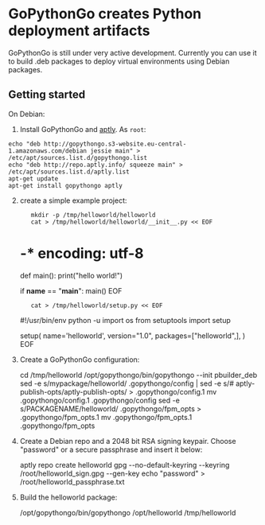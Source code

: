 GoPythonGo creates Python deployment artifacts
==============================================

GoPythonGo is still under very active development. Currently you can use it to build .deb packages to deploy virtual
environments using Debian packages.

Getting started
---------------

On Debian:

  1. Install GoPythonGo and [aptly](https://aptly.info). As `root`:

    echo "deb http://gopythongo.s3-website.eu-central-1.amazonaws.com/debian jessie main" > /etc/apt/sources.list.d/gopythongo.list
    echo "deb http://repo.aptly.info/ squeeze main" > /etc/apt/sources.list.d/aptly.list
    apt-get update
    apt-get install gopythongo aptly
    
  2. create a simple example project:
  
            mkdir -p /tmp/helloworld/helloworld
            cat > /tmp/helloworld/helloworld/__init__.py << EOF
        # -* encoding: utf-8
        
        def main():
            print("hello world!")
            
        if __name__ == "__main__":
            main()
        EOF
        
            cat > /tmp/helloworld/setup.py << EOF
        #!/usr/bin/env python -u
        import os
        from setuptools import setup
        
        setup(
            name='helloworld',
            version="1.0",
            packages=["helloworld",],
        )
        EOF

  3. Create a GoPythonGo configuration:

        cd /tmp/helloworld
        /opt/gopythongo/bin/gopythongo --init pbuilder_deb
        sed -e s/mypackage/helloworld/ .gopythongo/config | sed -e s/# aptly-publish-opts/aptly-publish-opts/ > .gopythongo/config.1
        mv .gopythongo/config.1 .gopythongo/config
        sed -e s/PACKAGENAME/helloworld/ .gopythongo/fpm_opts > .gopythongo/fpm_opts.1
        mv .gopythongo/fpm_opts.1 .gopythongo/fpm_opts
   
  4. Create a Debian repo and a 2048 bit RSA signing keypair. Choose "password" or a secure passphrase and insert it
     below:

        aptly repo create helloworld
        gpg --no-default-keyring --keyring /root/helloworld_sign.gpg --gen-key
        echo "password" > /root/helloworld_passphrase.txt
    
  5. Build the helloworld package:

        /opt/gopythongo/bin/gopythongo /opt/helloworld /tmp/helloworld